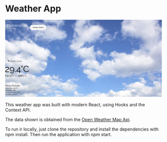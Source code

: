# Weather App

<img src="./img.png"></img>

This weather app was built with modern React, using Hooks and the Context API.

The data shown is obtained from the [Open Weather Map Api](https://openweathermap.org/api).

To run ir locally, just clone the repository and install the dependencies with npm install. Then run the application with npm start.